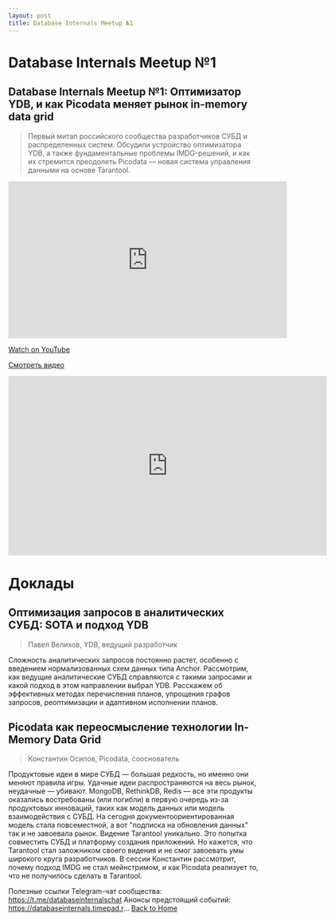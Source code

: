 ```yaml
---
layout: post
title: Database Internals Meetup №1
---
```


# Database Internals Meetup №1

## Database Internals Meetup №1: Оптимизатор YDB, и как Picodata меняет рынок in-memory data grid

> Первый митап российского сообщества разработчиков СУБД и распределенных систем. Обсудили устройство оптимизатора YDB, а также 
> фундаментальные проблемы IMDG-решений, и как их стремится преодолеть Picodata — новая система управления данными на основе 
> Tarantool.

<iframe width="560" height="315" src="https://www.youtube.com/embed/OQw4Sy-_xK0" frameborder="0" allow="accelerometer; autoplay; clipboard-write; encrypted-media; gyroscope; picture-in-picture" allowfullscreen></iframe>

<p>
  <a href="https://www.youtube.com/watch?v=OQw4Sy-_xK0" target="_blank" rel="noopener noreferrer">
    Watch on YouTube
  </a>
</p>

[Смотреть видео](https://vk.com/video-123456_987654)

<iframe src="https://vk.com/video_ext.php?oid=-123456&id=987654" width="640" height="360" frameborder="0" allowfullscreen></iframe>


# Доклады

## Оптимизация запросов в аналитических СУБД: SOTA и подход YDB
> Павел Велихов, YDB, ведущий разработчик

Сложность аналитических запросов постоянно растет, особенно с введением нормализованных схем данных типа Anchor. Рассмотрим, как ведущие аналитические СУБД справляются с такими запросами и какой подход в этом направлении выбрал YDB. Расскажем об эффективных методах перечисления планов, упрощения графов запросов, реоптимизации и адаптивном исполнении планов.

## Picodata как переосмысление технологии In-Memory Data Grid
> Константин Осипов, Picodata, сооснователь

Продуктовые идеи в мире СУБД — большая редкость, но именно они меняют правила игры. Удачные идеи распространяются на весь рынок, неудачные — убивают. MongoDB, RethinkDB, Redis — все эти продукты оказались востребованы (или погибли) в первую очередь из-за продуктовых инноваций, таких как модель данных или модель взаимодействия с СУБД. На сегодня документоориентированная модель стала повсеместной, а вот "подписка на обновления данных" так и не завоевала рынок. Видение Tarantool уникально. Это попытка совместить СУБД и платформу создания приложений. Но кажется, что Tarantool стал заложником своего видения и не смог завоевать умы широкого круга разработчиков. В сессии Константин рассмотрит, почему подход IMDG не стал мейнстримом, и как Picodata реализует то, что не получилось сделать в Tarantool.

Полезные ссылки
Telegram-чат сообщества: https://t.me/databaseinternalschat
Анонсы предстоящий событий: https://databaseinternals.timepad.r... 
[Back to Home](index.md)